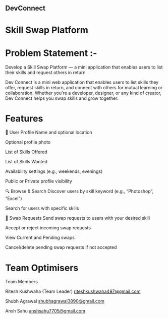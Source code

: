 ## DevConnect
# Skill Swap Platform

# Problem Statement :-
Develop a Skill Swap Platform — a mini application that enables users to list their skills and request others in return

Dev Connect is a mini web application that enables users to list skills they offer, request skills in return, and connect with others for mutual learning or collaboration. Whether you're a developer, designer, or any kind of creator, Dev Connect helps you swap skills and grow together.

# Features
👤 User Profile
Name and optional location

Optional profile photo

List of Skills Offered

List of Skills Wanted

Availability settings (e.g., weekends, evenings)

Public or Private profile visibility

🔍 Browse & Search
Discover users by skill keyword (e.g., “Photoshop”, “Excel”)

Search for users with specific skills

🔄 Swap Requests
Send swap requests to users with your desired skill

Accept or reject incoming swap requests

View Current and Pending swaps

Cancel/delete pending swap requests if not accepted

# Team Optimisers
Team Members

Ritesh Kushwaha (Team Leader)	riteshkushwaha497@gmail.com

Shubh Agrawal	shubhagrawal3890@gmail.com

Ansh Sahu	anshsahu7705@gmail.com
